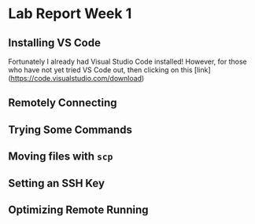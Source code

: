 # **Lab Report Week 1**

## Installing VS Code
Fortunately I already had Visual Studio Code installed! However, for those who have not yet tried VS Code out, then clicking on this [link] (https://code.visualstudio.com/download) 

## Remotely Connecting

## Trying Some Commands 

## Moving files with `scp`

## Setting an SSH Key

## Optimizing Remote Running
